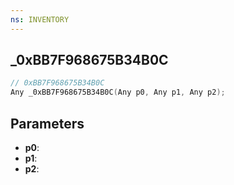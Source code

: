 ```yaml
---
ns: INVENTORY
---
```

## _0xBB7F968675B34B0C

```c
// 0xBB7F968675B34B0C
Any _0xBB7F968675B34B0C(Any p0, Any p1, Any p2);
```

## Parameters
* **p0**:
* **p1**:
* **p2**:
